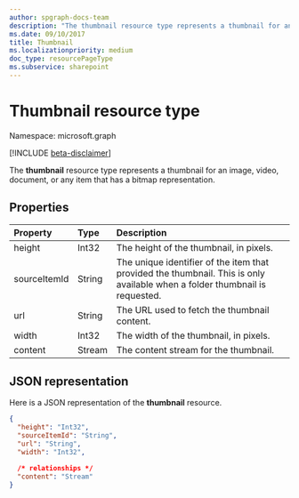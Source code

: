 ```yaml
---
author: spgraph-docs-team
description: "The thumbnail resource type represents a thumbnail for an image, video, document, or any item that has a bitmap representation."
ms.date: 09/10/2017
title: Thumbnail
ms.localizationpriority: medium
doc_type: resourcePageType
ms.subservice: sharepoint
---
```

# Thumbnail resource type

Namespace: microsoft.graph

[!INCLUDE [beta-disclaimer](../../includes/beta-disclaimer.md)]

The **thumbnail** resource type represents a thumbnail for an image, video, document, or any item that has a bitmap representation.

## Properties

| Property     | Type   | Description                                                                                                                 |
| :----------- | :----- | :-------------------------------------------------------------------------------------------------------------------------- |
| height       | Int32  | The height of the thumbnail, in pixels.                                                                                     |
| sourceItemId | String | The unique identifier of the item that provided the thumbnail. This is only available when a folder thumbnail is requested. |
| url          | String | The URL used to fetch the thumbnail content.                                                                                |
| width        | Int32  | The width of the thumbnail, in pixels.                                                                                      |
| content | Stream | The content stream for the thumbnail. |

## JSON representation

Here is a JSON representation of the **thumbnail** resource.

<!-- {
  "blockType": "resource",
  "optionalProperties": ["content", "height", "width", "sourceItemId"],
  "@odata.type": "microsoft.graph.thumbnail"
}-->

```json
{
  "height": "Int32",
  "sourceItemId": "String",
  "url": "String",
  "width": "Int32",

  /* relationships */
  "content": "Stream"
}
```


<!-- uuid: 8fcb5dbc-d5aa-4681-8e31-b001d5168d79
2015-10-25 14:57:30 UTC -->
<!--
{
  "type": "#page.annotation",
  "description": "Thumbnail resource represents a single thumbnail for an item.",
  "section": "documentation",
  "tocPath": "Resources/Thumbnail",
  "suppressions": []
}
-->


